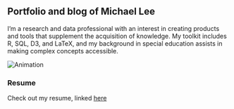 ## Portfolio and blog of Michael Lee

I’m a research and data professional with an interest in creating products and tools that supplement the acquisition of knowledge. My toolkit includes R, SQL, D3, and LaTeX, and my background in special education assists in making complex concepts accessible. 

![Animation](https://d33wubrfki0l68.cloudfront.net/5c9a4243f27660869fcd886baf7b2e32da203edc/d754e/img/lineeducationloans.gif
)

### Resume
Check out my resume, linked [here](http://www.mikelee.co/Michael_Lee_Resume.pdf)

